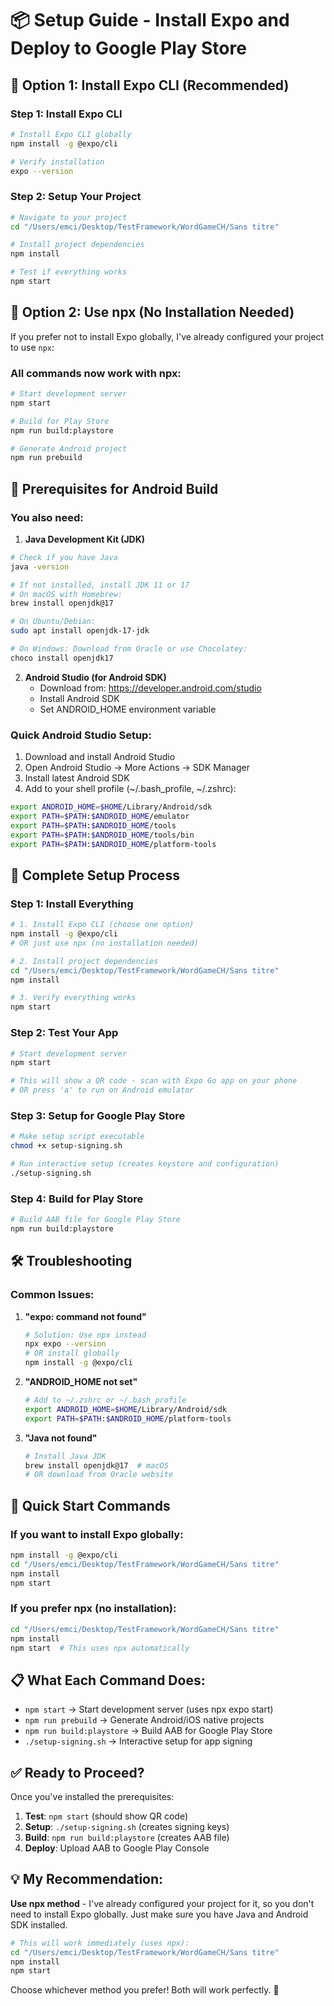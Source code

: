 # 📦 Setup Guide - Install Expo and Deploy to Google Play Store

## 🚀 **Option 1: Install Expo CLI (Recommended)**

### **Step 1: Install Expo CLI**
```bash
# Install Expo CLI globally
npm install -g @expo/cli

# Verify installation
expo --version
```

### **Step 2: Setup Your Project**
```bash
# Navigate to your project
cd "/Users/emci/Desktop/TestFramework/WordGameCH/Sans titre"

# Install project dependencies
npm install

# Test if everything works
npm start
```

## 🔄 **Option 2: Use npx (No Installation Needed)**

If you prefer not to install Expo globally, I've already configured your project to use `npx`:

### **All commands now work with npx:**
```bash
# Start development server
npm start

# Build for Play Store
npm run build:playstore

# Generate Android project
npm run prebuild
```

## 📱 **Prerequisites for Android Build**

### **You also need:**

1. **Java Development Kit (JDK)**
```bash
# Check if you have Java
java -version

# If not installed, install JDK 11 or 17
# On macOS with Homebrew:
brew install openjdk@17

# On Ubuntu/Debian:
sudo apt install openjdk-17-jdk

# On Windows: Download from Oracle or use Chocolatey:
choco install openjdk17
```

2. **Android Studio (for Android SDK)**
   - Download from: https://developer.android.com/studio
   - Install Android SDK
   - Set ANDROID_HOME environment variable

### **Quick Android Studio Setup:**
1. Download and install Android Studio
2. Open Android Studio → More Actions → SDK Manager
3. Install latest Android SDK
4. Add to your shell profile (~/.bash_profile, ~/.zshrc):
```bash
export ANDROID_HOME=$HOME/Library/Android/sdk
export PATH=$PATH:$ANDROID_HOME/emulator
export PATH=$PATH:$ANDROID_HOME/tools
export PATH=$PATH:$ANDROID_HOME/tools/bin
export PATH=$PATH:$ANDROID_HOME/platform-tools
```

## 🎯 **Complete Setup Process**

### **Step 1: Install Everything**
```bash
# 1. Install Expo CLI (choose one option)
npm install -g @expo/cli
# OR just use npx (no installation needed)

# 2. Install project dependencies
cd "/Users/emci/Desktop/TestFramework/WordGameCH/Sans titre"
npm install

# 3. Verify everything works
npm start
```

### **Step 2: Test Your App**
```bash
# Start development server
npm start

# This will show a QR code - scan with Expo Go app on your phone
# OR press 'a' to run on Android emulator
```

### **Step 3: Setup for Google Play Store**
```bash
# Make setup script executable
chmod +x setup-signing.sh

# Run interactive setup (creates keystore and configuration)
./setup-signing.sh
```

### **Step 4: Build for Play Store**
```bash
# Build AAB file for Google Play Store
npm run build:playstore
```

## 🛠️ **Troubleshooting**

### **Common Issues:**

1. **"expo: command not found"**
   ```bash
   # Solution: Use npx instead
   npx expo --version
   # OR install globally
   npm install -g @expo/cli
   ```

2. **"ANDROID_HOME not set"**
   ```bash
   # Add to ~/.zshrc or ~/.bash_profile
   export ANDROID_HOME=$HOME/Library/Android/sdk
   export PATH=$PATH:$ANDROID_HOME/platform-tools
   ```

3. **"Java not found"**
   ```bash
   # Install Java JDK
   brew install openjdk@17  # macOS
   # OR download from Oracle website
   ```

## 🚀 **Quick Start Commands**

### **If you want to install Expo globally:**
```bash
npm install -g @expo/cli
cd "/Users/emci/Desktop/TestFramework/WordGameCH/Sans titre"
npm install
npm start
```

### **If you prefer npx (no installation):**
```bash
cd "/Users/emci/Desktop/TestFramework/WordGameCH/Sans titre"
npm install
npm start  # This uses npx automatically
```

## 📋 **What Each Command Does:**

- `npm start` → Start development server (uses npx expo start)
- `npm run prebuild` → Generate Android/iOS native projects
- `npm run build:playstore` → Build AAB for Google Play Store
- `./setup-signing.sh` → Interactive setup for app signing

## ✅ **Ready to Proceed?**

Once you've installed the prerequisites:

1. **Test**: `npm start` (should show QR code)
2. **Setup**: `./setup-signing.sh` (creates signing keys)
3. **Build**: `npm run build:playstore` (creates AAB file)
4. **Deploy**: Upload AAB to Google Play Console

## 💡 **My Recommendation:**

**Use npx method** - I've already configured your project for it, so you don't need to install Expo globally. Just make sure you have Java and Android SDK installed.

```bash
# This will work immediately (uses npx):
cd "/Users/emci/Desktop/TestFramework/WordGameCH/Sans titre"
npm install
npm start
```

Choose whichever method you prefer! Both will work perfectly. 🎯
